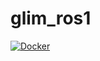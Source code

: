# glim_ros1

[![Docker](https://github.com/koide3/glim_ros1/actions/workflows/docker.yml/badge.svg)](https://github.com/koide3/glim_ros1/actions/workflows/docker.yml)

